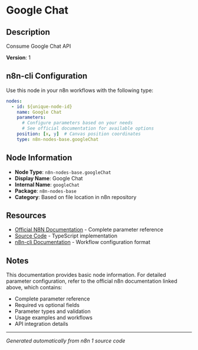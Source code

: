 # Google Chat

## Description

Consume Google Chat API

**Version**: 1

## n8n-cli Configuration

Use this node in your n8n workflows with the following type:

```yaml
nodes:
  - id: ${unique-node-id}
    name: Google Chat
    parameters:
      # Configure parameters based on your needs
      # See official documentation for available options
    position: [x, y]  # Canvas position coordinates
    type: n8n-nodes-base.googleChat
```

## Node Information

- **Node Type**: `n8n-nodes-base.googleChat`
- **Display Name**: Google Chat
- **Internal Name**: `googleChat`
- **Package**: `n8n-nodes-base`
- **Category**: Based on file location in n8n repository

## Resources

- [Official N8N Documentation](https://docs.n8n.io/integrations/builtin/app-nodes/n8n-nodes-base.googlechat/) - Complete parameter reference
- [Source Code](https://github.com/n8n-io/n8n/blob/master/packages/nodes-base/nodes/Google/Chat/GoogleChat.node.ts) - TypeScript implementation
- [n8n-cli Documentation](https://github.com/edenreich/n8n-cli) - Workflow configuration format

## Notes

This documentation provides basic node information. For detailed parameter configuration, 
refer to the official n8n documentation linked above, which contains:

- Complete parameter reference
- Required vs optional fields
- Parameter types and validation
- Usage examples and workflows
- API integration details

---
*Generated automatically from n8n 1 source code*
